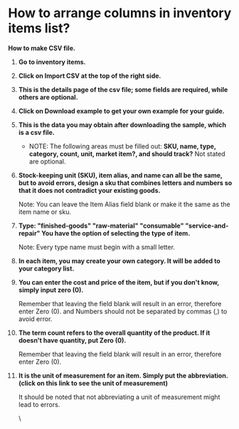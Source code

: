 # How to arrange columns in inventory items list?



**How to make CSV file.**

1. **Go to inventory items.**
2. **Click on Import CSV at the top of the right side.**
3. **This is the details page of the csv file; some fields are required, while others are optional.**
4. **Click on Download example to get your own example for your guide.**
5.  **This is the data you may obtain after downloading the sample, which is a csv file.**



    * NOTE: The following areas must be filled out: **SKU, name, type, category, count, unit, market item?, and should track?** Not stated are optional.


6.  **Stock-keeping unit (SKU), item alias, and name can all be the same, but to avoid errors, design a sku that combines letters and numbers so that it does not contradict your existing goods.**



    Note: You can leave the Item Alias field blank or make it the same as the item name or sku.
7.  **Type: "finished-goods" "raw-material" "consumable" "service-and-repair" You have the option of selecting the type of item.**



    Note: Every type name must begin with a small letter.
8. **In each item, you may create your own category. It will be added to your category list.**
9.  **You can enter the cost and price of the item, but if you don't know, simply input zero (0).**



    Remember that leaving the field blank will result in an error, therefore enter Zero (0). and Numbers should not be separated by commas (,) to avoid error.
10. **The term count refers to the overall quantity of the product. If it doesn't have quantity, put Zero (0).**



    Remember that leaving the field blank will result in an error, therefore enter Zero (0).
11. **It is the unit of measurement for an item. Simply put the abbreviation. (click on this link to see the unit of measurement)**



    It should be noted that not abbreviating a unit of measurement might lead to errors.

    \
